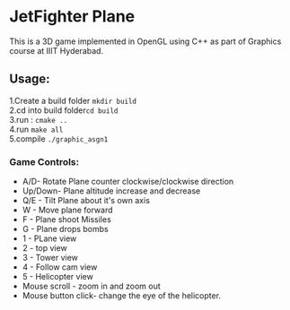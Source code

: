 # JetFighter Plane
This is a 3D game implemented in OpenGL using C++ as part of Graphics course at IIIT Hyderabad.

## Usage:
1.Create a build folder `mkdir build`
<br>2.cd into build folder`cd build`
<br>3.run : `cmake ..`
<br>4.run `make all`
<br>5.compile `./graphic_asgn1`

### Game Controls:
- A/D- Rotate Plane counter clockwise/clockwise direction
- Up/Down- Plane altitude increase and decrease
- Q/E - Tilt Plane about it's own axis
- W - Move plane forward
- F - Plane shoot Missiles
- G - Plane drops bombs
- 1 - PLane view
- 2 - top view
- 3 - Tower view
- 4 - Follow cam view
- 5 - Helicopter view 
- Mouse scroll - zoom in and zoom out
- Mouse button click- change the eye of the helicopter.
